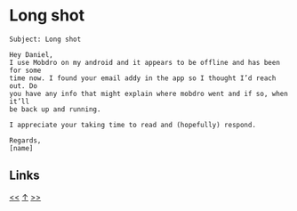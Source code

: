 # Long shot

    Subject: Long shot

    Hey Daniel,
    I use Mobdro on my android and it appears to be offline and has been for some
    time now. I found your email addy in the app so I thought I’d reach out. Do
    you have any info that might explain where mobdro went and if so, when it’ll
    be back up and running.

    I appreciate your taking time to read and (hopefully) respond.

    Regards,
    [name]
## Links

[<<](2021-01-27.md) [↑](../) [>>](2021-02-14b.md)
